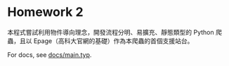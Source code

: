 # Homework 2

本程式嘗試利用物件導向理念，開發流程分明、易擴充、靜態類型的 Python 爬蟲，且以 Epage（高科大官網的基礎）作為本爬蟲的首個支援站台。

For docs, see [docs/main.typ](docs/main.typ).
